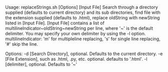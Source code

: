 Usage: replaceStrings.sh [Options] [Input File]
Search through a directory supplied (defaults to current directory) and its sub directories,
find file with the extension supplied (defaults to .html),
replace oldString with newString listed in [Input File].
[Input File] contains a list of multilineIndicator~oldString~newString per line,
where '~' is the default delimiter. You may specify your own delimiter by using the -l option.
multilineIndicator:
'm' for multipleline replacing,
's' for single line replacing,
'#' skip the line.
		
		
Options:
	-d [Search Directory], optional. Defaults to the current directory.
	-e [File Extension], such as \.html, \.py, etc. optional. defaults to '.html'.
	-l [delimiter], optional. Defaults to '~'
